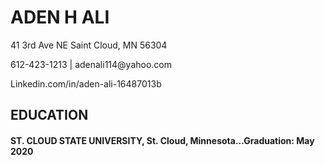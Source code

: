 <!DOCTYPE html>

<html> 
 
<head> 

<body>

<h1> ADEN H ALI</h1>
<p>41 3rd Ave NE Saint Cloud, MN 56304</p>
<p>612-423-1213 | adenali114@yahoo.com</p>
<p>Linkedin.com/in/aden-ali-16487013b</p>
<h2>EDUCATION</h2> 
<h4>ST. CLOUD STATE UNIVERSITY, St. Cloud, Minnesota...Graduation: May 2020</h4> 


 
</body>


</head>


</html>
